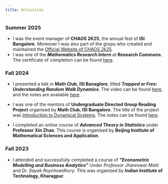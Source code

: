 ```yaml
---
title: Activities
---
```


### Summer 2025
- I was the event manager of **CHAOS 2K25**, the annual fest of **ISI Bangalore**. Moreover I was also part of the gropu who created and maintained the [Official Website of CHAOS 2k25](https://chaosisib.github.io).
- I was one of the  ***Mathematics Research Intern*** at **Research Commons**. The certificate of completion can be found [here](https://paulpseudoman.github.io/completion.pdf).

### Fall 2024

- I presented a talk in **Math Club, ISI Banaglore**, titled ***Trapped or Free: Understanding Random Walk Dynamics***. The video can be found [here](https://youtu.be/9-B8msNFuk8?si=5DYUu1ydiKI9c2ES), and the notes are available [here](https://paulpseudoman.github.io/RWTalk.pdf).

- I was one of the mentors of **Undergraduate Directed Group Reading Project** organised by **Math Club, ISI Bangalore**. The title of the project was [Introduction to Dynamical Systems](https://mathclubisib.github.io/activities/udgrp/winter_2024/#dynamical-systems). The notes can be found [here](https://paulpseudoman.github.io/DSnotes.pdf).

- I completed an online course of ***Advanced Theory in Statistics*** under **Professor Xin Zhao**. This course is organised by **Beijing Institute of Mathematical Sciences and Application**.


### Fall 2023
- I attended and successfully completed a course of ***"Econometric Modelling and Business Analytics"*** Under *Professor Jhareswar Maiti* and *Dr. Sayak Roychowdhury*. This was organized by **Indian Institute of Technology, Kharagpur**.
